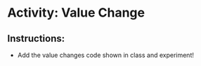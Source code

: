 # Activity: Value Change

## Instructions:

* Add the value changes code shown in class and experiment!